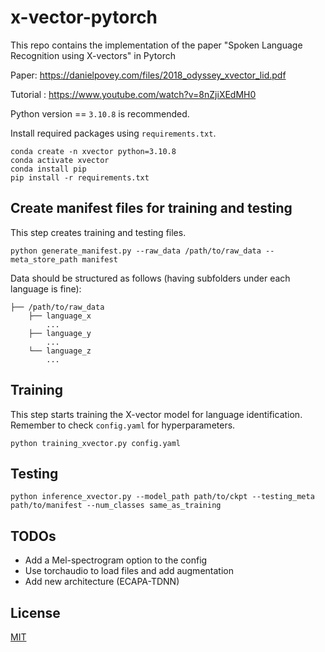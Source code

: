 # x-vector-pytorch
This repo contains the implementation of the paper "Spoken Language Recognition using X-vectors" in Pytorch

Paper: https://danielpovey.com/files/2018_odyssey_xvector_lid.pdf

Tutorial : https://www.youtube.com/watch?v=8nZjiXEdMH0

Python version == `3.10.8` is recommended.

Install required packages using `requirements.txt`.
```bash=
conda create -n xvector python=3.10.8
conda activate xvector
conda install pip
pip install -r requirements.txt
```

## Create manifest files for training and testing

This step creates training and testing files.

```bash=
python generate_manifest.py --raw_data /path/to/raw_data --meta_store_path manifest 
```

Data should be structured as follows (having subfolders under each language is fine):

```bash=
├── /path/to/raw_data
    ├── language_x
        ...
    ├── language_y
        ...
    └── language_z
        ...
```

<!-- ## Offline Fearture Extracting

You can choose to either extract features offline or do it while training (online).

Note: Extracting offline doesn't seem to speed up training by a lot.

```bash=
python feature_extraction.py  --raw_data /path/to/raw_data --meta_store_path manifest             
```

The extracted features will be stored as follows:

```bash=
├── /path/to/raw_data
    ├── train
        ...
    ├── validation
        ...
    └── test
        ...
``` -->

## Training
This step starts training the X-vector model for language identification. Remember to check `config.yaml` for hyperparameters.

```bash=
python training_xvector.py config.yaml
```

## Testing

```bash=
python inference_xvector.py --model_path path/to/ckpt --testing_meta path/to/manifest --num_classes same_as_training
```

## TODOs

* Add a Mel-spectrogram option to the config
* Use torchaudio to load files and add augmentation
* Add new architecture (ECAPA-TDNN)

## License
[MIT](https://choosealicense.com/licenses/mit/)

